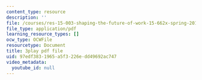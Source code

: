 ```yaml
---
content_type: resource
description: ''
file: /courses/res-15-003-shaping-the-future-of-work-15-662x-spring-2016/97edf3831965a5f3226edd49692ac747_yGvxqV-qpQ8.pdf
file_type: application/pdf
learning_resource_types: []
ocw_type: OCWFile
resourcetype: Document
title: 3play pdf file
uid: 97edf383-1965-a5f3-226e-dd49692ac747
video_metadata:
  youtube_id: null
---
```

